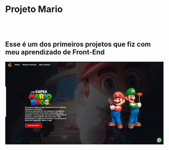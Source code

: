 <h1>Projeto Mario</h1>
<br>
<br>
<h2>Esse é um dos primeiros projetos que fiz com meu aprendizado de Front-End</h2>

<img src="https://github.com/hudson-natan01/projeto-mario/blob/master/imagens/Capturar.PNG?raw=true">

